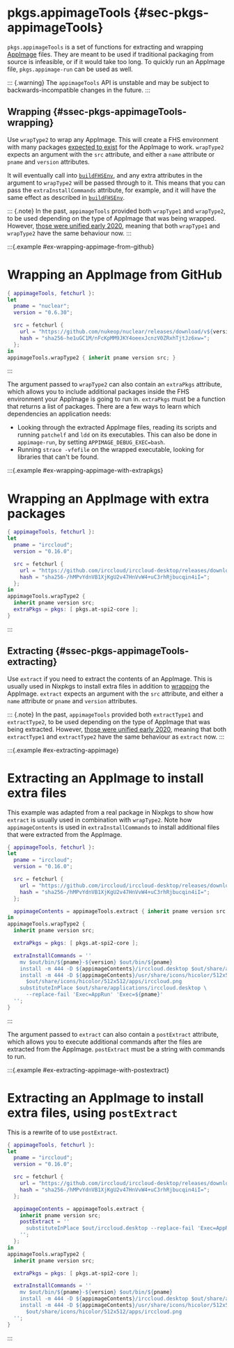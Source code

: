 # pkgs.appimageTools {#sec-pkgs-appimageTools}

`pkgs.appimageTools` is a set of functions for extracting and wrapping [AppImage](https://appimage.org/) files.
They are meant to be used if traditional packaging from source is infeasible, or if it would take too long.
To quickly run an AppImage file, `pkgs.appimage-run` can be used as well.

::: {.warning}
The `appimageTools` API is unstable and may be subject to backwards-incompatible changes in the future.
:::

## Wrapping {#ssec-pkgs-appimageTools-wrapping}

Use `wrapType2` to wrap any AppImage.
This will create a FHS environment with many packages [expected to exist](https://github.com/AppImage/pkg2appimage/blob/master/excludelist) for the AppImage to work.
`wrapType2` expects an argument with the `src` attribute, and either a `name` attribute or `pname` and `version` attributes.

It will eventually call into [`buildFHSEnv`](#sec-fhs-environments), and any extra attributes in the argument to `wrapType2` will be passed through to it.
This means that you can pass the `extraInstallCommands` attribute, for example, and it will have the same effect as described in [`buildFHSEnv`](#sec-fhs-environments).

::: {.note}
In the past, `appimageTools` provided both `wrapType1` and `wrapType2`, to be used depending on the type of AppImage that was being wrapped.
However, [those were unified early 2020](https://github.com/NixOS/nixpkgs/pull/81833), meaning that both `wrapType1` and `wrapType2` have the same behaviour now.
:::

:::{.example #ex-wrapping-appimage-from-github}

# Wrapping an AppImage from GitHub

```nix
{ appimageTools, fetchurl }:
let
  pname = "nuclear";
  version = "0.6.30";

  src = fetchurl {
    url = "https://github.com/nukeop/nuclear/releases/download/v${version}/nuclear-v${version}.AppImage";
    hash = "sha256-he1uGC1M/nFcKpMM9JKY4oeexJcnzV0ZRxhTjtJz6xw=";
  };
in
appimageTools.wrapType2 { inherit pname version src; }
```

:::

The argument passed to `wrapType2` can also contain an `extraPkgs` attribute, which allows you to include additional packages inside the FHS environment your AppImage is going to run in.
`extraPkgs` must be a function that returns a list of packages.
There are a few ways to learn which dependencies an application needs:

  - Looking through the extracted AppImage files, reading its scripts and running `patchelf` and `ldd` on its executables.
    This can also be done in `appimage-run`, by setting `APPIMAGE_DEBUG_EXEC=bash`.
  - Running `strace -vfefile` on the wrapped executable, looking for libraries that can't be found.

:::{.example #ex-wrapping-appimage-with-extrapkgs}

# Wrapping an AppImage with extra packages

```nix
{ appimageTools, fetchurl }:
let
  pname = "irccloud";
  version = "0.16.0";

  src = fetchurl {
    url = "https://github.com/irccloud/irccloud-desktop/releases/download/v${version}/IRCCloud-${version}-linux-x86_64.AppImage";
    hash = "sha256-/hMPvYdnVB1XjKgU2v47HnVvW4+uC3rhRjbucqin4iI=";
  };
in
appimageTools.wrapType2 {
  inherit pname version src;
  extraPkgs = pkgs: [ pkgs.at-spi2-core ];
}
```

:::

## Extracting {#ssec-pkgs-appimageTools-extracting}

Use `extract` if you need to extract the contents of an AppImage.
This is usually used in Nixpkgs to install extra files in addition to [wrapping](#ssec-pkgs-appimageTools-wrapping) the AppImage.
`extract` expects an argument with the `src` attribute, and either a `name` attribute or `pname` and `version` attributes.

::: {.note}
In the past, `appimageTools` provided both `extractType1` and `extractType2`, to be used depending on the type of AppImage that was being extracted.
However, [those were unified early 2020](https://github.com/NixOS/nixpkgs/pull/81572), meaning that both `extractType1` and `extractType2` have the same behaviour as `extract` now.
:::

:::{.example #ex-extracting-appimage}

# Extracting an AppImage to install extra files

This example was adapted from a real package in Nixpkgs to show how `extract` is usually used in combination with `wrapType2`.
Note how `appimageContents` is used in `extraInstallCommands` to install additional files that were extracted from the AppImage.

```nix
{ appimageTools, fetchurl }:
let
  pname = "irccloud";
  version = "0.16.0";

  src = fetchurl {
    url = "https://github.com/irccloud/irccloud-desktop/releases/download/v${version}/IRCCloud-${version}-linux-x86_64.AppImage";
    hash = "sha256-/hMPvYdnVB1XjKgU2v47HnVvW4+uC3rhRjbucqin4iI=";
  };

  appimageContents = appimageTools.extract { inherit pname version src; };
in
appimageTools.wrapType2 {
  inherit pname version src;

  extraPkgs = pkgs: [ pkgs.at-spi2-core ];

  extraInstallCommands = ''
    mv $out/bin/${pname}-${version} $out/bin/${pname}
    install -m 444 -D ${appimageContents}/irccloud.desktop $out/share/applications/irccloud.desktop
    install -m 444 -D ${appimageContents}/usr/share/icons/hicolor/512x512/apps/irccloud.png \
      $out/share/icons/hicolor/512x512/apps/irccloud.png
    substituteInPlace $out/share/applications/irccloud.desktop \
      --replace-fail 'Exec=AppRun' 'Exec=${pname}'
  '';
}
```

:::

The argument passed to `extract` can also contain a `postExtract` attribute, which allows you to execute additional commands after the files are extracted from the AppImage.
`postExtract` must be a string with commands to run.

:::{.example #ex-extracting-appimage-with-postextract}

# Extracting an AppImage to install extra files, using `postExtract`

This is a rewrite of [](#ex-extracting-appimage) to use `postExtract`.

```nix
{ appimageTools, fetchurl }:
let
  pname = "irccloud";
  version = "0.16.0";

  src = fetchurl {
    url = "https://github.com/irccloud/irccloud-desktop/releases/download/v${version}/IRCCloud-${version}-linux-x86_64.AppImage";
    hash = "sha256-/hMPvYdnVB1XjKgU2v47HnVvW4+uC3rhRjbucqin4iI=";
  };

  appimageContents = appimageTools.extract {
    inherit pname version src;
    postExtract = ''
      substituteInPlace $out/irccloud.desktop --replace-fail 'Exec=AppRun' 'Exec=${pname}'
    '';
  };
in
appimageTools.wrapType2 {
  inherit pname version src;

  extraPkgs = pkgs: [ pkgs.at-spi2-core ];

  extraInstallCommands = ''
    mv $out/bin/${pname}-${version} $out/bin/${pname}
    install -m 444 -D ${appimageContents}/irccloud.desktop $out/share/applications/irccloud.desktop
    install -m 444 -D ${appimageContents}/usr/share/icons/hicolor/512x512/apps/irccloud.png \
      $out/share/icons/hicolor/512x512/apps/irccloud.png
  '';
}
```

:::
